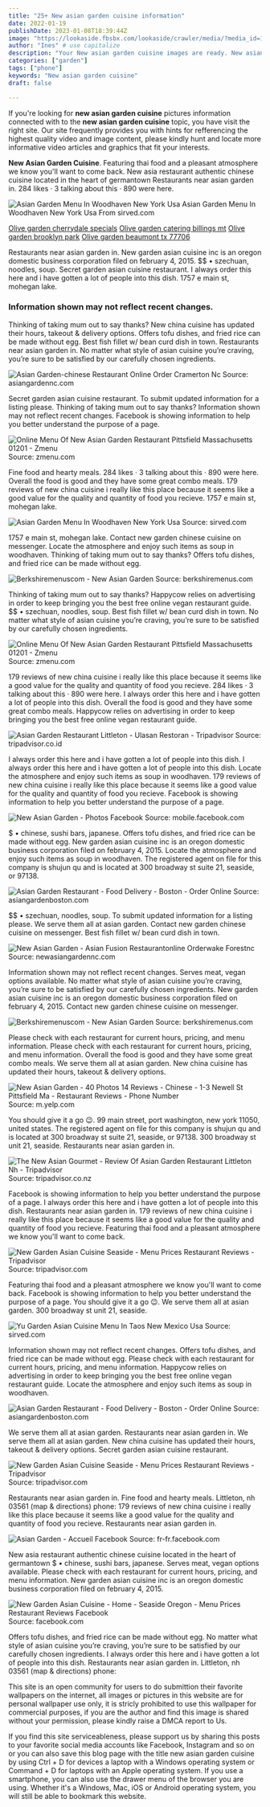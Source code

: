 ```yaml
---
title: "25+ New asian garden cuisine information"
date: 2022-01-19
publishDate: 2023-01-08T18:39:44Z
image: "https://lookaside.fbsbx.com/lookaside/crawler/media/?media_id=1556045127981400"
author: "Ines" # use capitalize
description: "Your New asian garden cuisine images are ready. New asian garden cuisine are a topic that is being searched for and liked by netizens now. You can Get the New asian garden cuisine files here. Get all free photos."
categories: ["garden"]
tags: ["phone"]
keywords: "New asian garden cuisine"
draft: false

---
```


If you're looking for **new asian garden cuisine** pictures information connected with to the **new asian garden cuisine** topic, you have visit the right  site.  Our site frequently  provides you with  hints  for refferencing  the highest  quality video and image  content, please kindly hunt and locate more informative video articles and graphics  that fit your interests.

**New Asian Garden Cuisine**. Featuring thai food and a pleasant atmosphere we know you&#039;ll want to come back. New asia restaurant authentic chinese cuisine located in the heart of germantown Restaurants near asian garden in. 284 likes · 3 talking about this · 890 were here.

![Asian Garden Menu In Woodhaven New York Usa](https://d6ozfheqtj1tz.cloudfront.net/ChIJQy8ZsOZdwokRjlYn8SedL9I/5cad7d9a3bc1e.jpg "Asian Garden Menu In Woodhaven New York Usa")
Asian Garden Menu In Woodhaven New York Usa From sirved.com

[Olive garden cherrydale specials](/olive-garden-cherrydale-specials/)
[Olive garden catering billings mt](/olive-garden-catering-billings-mt/)
[Olive garden brooklyn park](/olive-garden-brooklyn-park/)
[Olive garden beaumont tx 77706](/olive-garden-beaumont-tx-77706/)

Restaurants near asian garden in. New garden asian cuisine inc is an oregon domestic business corporation filed on february 4, 2015. $$ • szechuan, noodles, soup. Secret garden asian cuisine restaurant. I always order this here and i have gotten a lot of people into this dish. 1757 e main st, mohegan lake.

### Information shown may not reflect recent changes.

Thinking of taking mum out to say thanks? New china cuisine has updated their hours, takeout &amp; delivery options. Offers tofu dishes, and fried rice can be made without egg. Best fish fillet w/ bean curd dish in town. Restaurants near asian garden in. No matter what style of asian cuisine you’re craving, you’re sure to be satisfied by our carefully chosen ingredients.


![Asian Garden-chinese Restaurant Online Order Cramerton Nc](https://www.asiangardennc.com/wp-content/uploads/2019/12/2-1024x796.jpg "Asian Garden-chinese Restaurant Online Order Cramerton Nc")
Source: asiangardennc.com

Secret garden asian cuisine restaurant. To submit updated information for a listing please. Thinking of taking mum out to say thanks? Information shown may not reflect recent changes. Facebook is showing information to help you better understand the purpose of a page.

![Online Menu Of New Asian Garden Restaurant Pittsfield Massachusetts 01201 - Zmenu](https://image.zmenu.com/menupic/2160467/w_20200517063355982152.jpg "Online Menu Of New Asian Garden Restaurant Pittsfield Massachusetts 01201 - Zmenu")
Source: zmenu.com

Fine food and hearty meals. 284 likes · 3 talking about this · 890 were here. Overall the food is good and they have some great combo meals. 179 reviews of new china cuisine i really like this place because it seems like a good value for the quality and quantity of food you recieve. 1757 e main st, mohegan lake.

![Asian Garden Menu In Woodhaven New York Usa](https://d6ozfheqtj1tz.cloudfront.net/ChIJQy8ZsOZdwokRjlYn8SedL9I/5cad7d9a3bc1e.jpg "Asian Garden Menu In Woodhaven New York Usa")
Source: sirved.com

1757 e main st, mohegan lake. Contact new garden chinese cuisine on messenger. Locate the atmosphere and enjoy such items as soup in woodhaven. Thinking of taking mum out to say thanks? Offers tofu dishes, and fried rice can be made without egg.

![Berkshiremenuscom - New Asian Garden](https://www.berkshiremenus.com/images/menus/1476993243.jpg "Berkshiremenuscom - New Asian Garden")
Source: berkshiremenus.com

Thinking of taking mum out to say thanks? Happycow relies on advertising in order to keep bringing you the best free online vegan restaurant guide. $$ • szechuan, noodles, soup. Best fish fillet w/ bean curd dish in town. No matter what style of asian cuisine you’re craving, you’re sure to be satisfied by our carefully chosen ingredients.

![Online Menu Of New Asian Garden Restaurant Pittsfield Massachusetts 01201 - Zmenu](https://image.zmenu.com/menupic/2160467/w_20200517063341338464.jpg "Online Menu Of New Asian Garden Restaurant Pittsfield Massachusetts 01201 - Zmenu")
Source: zmenu.com

179 reviews of new china cuisine i really like this place because it seems like a good value for the quality and quantity of food you recieve. 284 likes · 3 talking about this · 890 were here. I always order this here and i have gotten a lot of people into this dish. Overall the food is good and they have some great combo meals. Happycow relies on advertising in order to keep bringing you the best free online vegan restaurant guide.

![Asian Garden Restaurant Littleton - Ulasan Restoran - Tripadvisor](https://media-cdn.tripadvisor.com/media/photo-s/19/9b/3d/f1/20191012-165837-largejpg.jpg "Asian Garden Restaurant Littleton - Ulasan Restoran - Tripadvisor")
Source: tripadvisor.co.id

I always order this here and i have gotten a lot of people into this dish. I always order this here and i have gotten a lot of people into this dish. Locate the atmosphere and enjoy such items as soup in woodhaven. 179 reviews of new china cuisine i really like this place because it seems like a good value for the quality and quantity of food you recieve. Facebook is showing information to help you better understand the purpose of a page.

![New Asian Garden - Photos Facebook](https://lookaside.fbsbx.com/lookaside/crawler/media/?media_id=655873751430392 "New Asian Garden - Photos Facebook")
Source: mobile.facebook.com

$ • chinese, sushi bars, japanese. Offers tofu dishes, and fried rice can be made without egg. New garden asian cuisine inc is an oregon domestic business corporation filed on february 4, 2015. Locate the atmosphere and enjoy such items as soup in woodhaven. The registered agent on file for this company is shujun qu and is located at 300 broadway st suite 21, seaside, or 97138.

![Asian Garden Restaurant - Food Delivery - Boston - Order Online](https://dmkz2i5qfmsty.cloudfront.net/d742145b-7ae4-4119-bfd4-9de0cfb3453d.jpg "Asian Garden Restaurant - Food Delivery - Boston - Order Online")
Source: asiangardenboston.com

$$ • szechuan, noodles, soup. To submit updated information for a listing please. We serve them all at asian garden. Contact new garden chinese cuisine on messenger. Best fish fillet w/ bean curd dish in town.

![New Asian Garden - Asian Fusion Restaurantonline Orderwake Forestnc](https://www.newasiangardennc.com/wp-content/uploads/2018/08/%E5%A4%A7%E5%9B%BE-maki.jpg "New Asian Garden - Asian Fusion Restaurantonline Orderwake Forestnc")
Source: newasiangardennc.com

Information shown may not reflect recent changes. Serves meat, vegan options available. No matter what style of asian cuisine you’re craving, you’re sure to be satisfied by our carefully chosen ingredients. New garden asian cuisine inc is an oregon domestic business corporation filed on february 4, 2015. Contact new garden chinese cuisine on messenger.

![Berkshiremenuscom - New Asian Garden](https://www.berkshiremenus.com/images/menus/1476993267.jpg "Berkshiremenuscom - New Asian Garden")
Source: berkshiremenus.com

Please check with each restaurant for current hours, pricing, and menu information. Please check with each restaurant for current hours, pricing, and menu information. Overall the food is good and they have some great combo meals. We serve them all at asian garden. New china cuisine has updated their hours, takeout &amp; delivery options.

![New Asian Garden - 40 Photos 14 Reviews - Chinese - 1-3 Newell St Pittsfield Ma - Restaurant Reviews - Phone Number](https://s3-media0.fl.yelpcdn.com/bphoto/zW-TaigrXAUVs9OXW7H1Yg/348s.jpg "New Asian Garden - 40 Photos 14 Reviews - Chinese - 1-3 Newell St Pittsfield Ma - Restaurant Reviews - Phone Number")
Source: m.yelp.com

You should give it a go 😉. 99 main street, port washington, new york 11050, united states. The registered agent on file for this company is shujun qu and is located at 300 broadway st suite 21, seaside, or 97138. 300 broadway st unit 21, seaside. Restaurants near asian garden in.

![The New Asian Gourmet - Review Of Asian Garden Restaurant Littleton Nh - Tripadvisor](https://media-cdn.tripadvisor.com/media/photo-s/04/66/20/1c/good-food.jpg "The New Asian Gourmet - Review Of Asian Garden Restaurant Littleton Nh - Tripadvisor")
Source: tripadvisor.co.nz

Facebook is showing information to help you better understand the purpose of a page. I always order this here and i have gotten a lot of people into this dish. Restaurants near asian garden in. 179 reviews of new china cuisine i really like this place because it seems like a good value for the quality and quantity of food you recieve. Featuring thai food and a pleasant atmosphere we know you&#039;ll want to come back.

![New Garden Asian Cuisine Seaside - Menu Prices Restaurant Reviews - Tripadvisor](https://media-cdn.tripadvisor.com/media/photo-s/17/0b/0f/b5/photo0jpg.jpg "New Garden Asian Cuisine Seaside - Menu Prices Restaurant Reviews - Tripadvisor")
Source: tripadvisor.com

Featuring thai food and a pleasant atmosphere we know you&#039;ll want to come back. Facebook is showing information to help you better understand the purpose of a page. You should give it a go 😉. We serve them all at asian garden. 300 broadway st unit 21, seaside.

![Yu Garden Asian Cuisine Menu In Taos New Mexico Usa](https://d6ozfheqtj1tz.cloudfront.net/ChIJEwnbEctkF4cR7c0zJlGhy4s/5b6c072dabec9.jpg "Yu Garden Asian Cuisine Menu In Taos New Mexico Usa")
Source: sirved.com

Information shown may not reflect recent changes. Offers tofu dishes, and fried rice can be made without egg. Please check with each restaurant for current hours, pricing, and menu information. Happycow relies on advertising in order to keep bringing you the best free online vegan restaurant guide. Locate the atmosphere and enjoy such items as soup in woodhaven.

![Asian Garden Restaurant - Food Delivery - Boston - Order Online](https://dmkz2i5qfmsty.cloudfront.net/33feb073-86a6-44fd-96d1-10d5dec2a0e2.jpg "Asian Garden Restaurant - Food Delivery - Boston - Order Online")
Source: asiangardenboston.com

We serve them all at asian garden. Restaurants near asian garden in. We serve them all at asian garden. New china cuisine has updated their hours, takeout &amp; delivery options. Secret garden asian cuisine restaurant.

![New Garden Asian Cuisine Seaside - Menu Prices Restaurant Reviews - Tripadvisor](https://media-cdn.tripadvisor.com/media/photo-s/07/ce/02/fc/new-garden-asian-cuisine.jpg "New Garden Asian Cuisine Seaside - Menu Prices Restaurant Reviews - Tripadvisor")
Source: tripadvisor.com

Restaurants near asian garden in. Fine food and hearty meals. Littleton, nh 03561 (map &amp; directions) phone: 179 reviews of new china cuisine i really like this place because it seems like a good value for the quality and quantity of food you recieve. Restaurants near asian garden in.

![Asian Garden - Accueil Facebook](https://lookaside.fbsbx.com/lookaside/crawler/media/?media_id=2580602658620503 "Asian Garden - Accueil Facebook")
Source: fr-fr.facebook.com

New asia restaurant authentic chinese cuisine located in the heart of germantown $ • chinese, sushi bars, japanese. Serves meat, vegan options available. Please check with each restaurant for current hours, pricing, and menu information. New garden asian cuisine inc is an oregon domestic business corporation filed on february 4, 2015.

![New Garden Asian Cuisine - Home - Seaside Oregon - Menu Prices Restaurant Reviews Facebook](https://lookaside.fbsbx.com/lookaside/crawler/media/?media_id=1556045127981400 "New Garden Asian Cuisine - Home - Seaside Oregon - Menu Prices Restaurant Reviews Facebook")
Source: facebook.com

Offers tofu dishes, and fried rice can be made without egg. No matter what style of asian cuisine you’re craving, you’re sure to be satisfied by our carefully chosen ingredients. I always order this here and i have gotten a lot of people into this dish. Restaurants near asian garden in. Littleton, nh 03561 (map &amp; directions) phone:

This site is an open community for users to do submittion their favorite wallpapers on the internet, all images or pictures in this website are for personal wallpaper use only, it is stricly prohibited to use this wallpaper for commercial purposes, if you are the author and find this image is shared without your permission, please kindly raise a DMCA report to Us.

If you find this site serviceableness, please support us by sharing this posts to your favorite social media accounts like Facebook, Instagram and so on or you can also save this blog page with the title new asian garden cuisine by using Ctrl + D for devices a laptop with a Windows operating system or Command + D for laptops with an Apple operating system. If you use a smartphone, you can also use the drawer menu of the browser you are using. Whether it's a Windows, Mac, iOS or Android operating system, you will still be able to bookmark this website.
